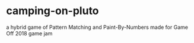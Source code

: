# camping-on-pluto
a hybrid game of Pattern Matching and Paint-By-Numbers made for Game Off 2018 game jam
